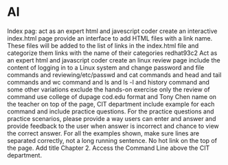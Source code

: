 # AI
Index pag:
act as an expert html and javescript coder create an interactive index.html page provide an interface to add HTML files with a link name. These files will be added to the list of links in the index.html file and categorize them links with the name of their categories
redhat93c2
Act as an expert html and javascript coder create an linux review page include the content of logging in to a Linux system and change password and file commands and reviewing/etc/passwd and cat commands and head and tail commands and wc command and ls and ls -l and history command and some other variations exclude the hands-on exercise  only the review of command  use college of dupage cod.edu format and Tony Chen name on the teacher on top of the page, CIT department include example for each command and include practice questions. For the practice questions and practice scenarios, please provide a way users can enter and answer and provide feedback to the user when answer is incorrect and chance to view the correct answer. For all the examples shown, make sure lines are separated correctly, not a long running sentence. No hot link on the top of the page.  Add title Chapter 2.  Access the Command Line above the CIT department. 


